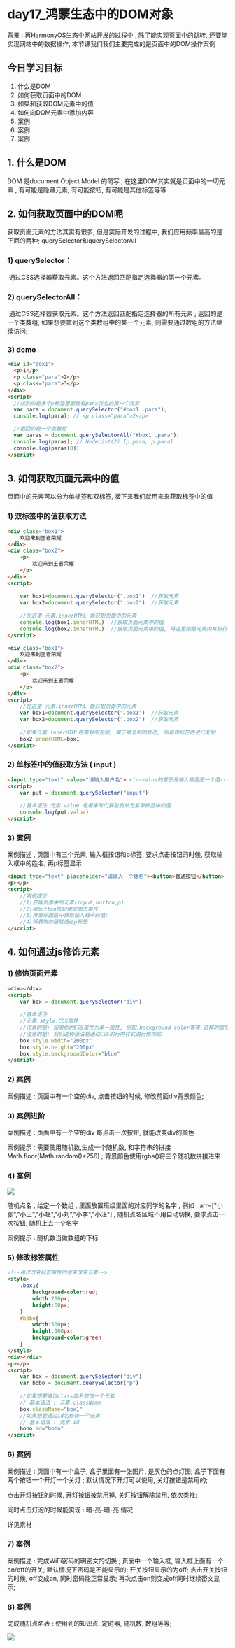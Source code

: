 # day17_鸿蒙生态中的DOM对象

背景 : 再HarmonyOS生态中网站开发的过程中 , 除了能实现页面中的跳转, 还要能实现网站中的数据操作, 本节课我们我们主要完成的是页面中的DOM操作案例

## 今日学习目标

1. 什么是DOM
2. 如何获取页面中的DOM
3. 如果和获取DOM元素中的值
4. 如何向DOM元素中添加内容
5. 案例
6. 案例
7. 案例

## 1. 什么是DOM

DOM 是document Object Model 的简写 ; 在这里DOM其实就是页面中的一切元素 , 有可能是隐藏元素, 有可能按钮, 有可能是其他标签等等

## 2. 如何获取页面中的DOM呢

获取页面元素的方法其实有很多, 但是实际开发的过程中, 我们应用频率最高的是下面的两种; querySelector和querySelectorAll

### 1) querySelector：

​	通过CSS选择器获取元素。这个方法返回匹配指定选择器的第一个元素。 

### 2) querySelectorAll：

​	通过CSS选择器获取元素。这个方法返回匹配指定选择器的所有元素 ; 返回的是一个类数组, 如果想要拿到这个类数组中的某一个元素, 则需要通过数组的方法继续访问;

### 3) demo

```html
<div id="box1">
  <p>1</p>
  <p class="para">2</p>
  <p class="para">3</p>
</div>
<script>
  //找到的是多个p标签里面拥有para类名的第一个元素
  var para = document.querySelector("#box1 .para");
  console.log(para); // <p class="para">2</p>

  //返回的是一个类数组
  var paras = document.querySelectorAll("#box1 .para");
  console.log(paras); // NodeList(2) [p.para, p.para]
  cosnole.log(paras[0])
</script>
```

## 3. 如何获取页面元素中的值

页面中的元素可以分为单标签和双标签, 接下来我们就用来来获取标签中的值

### 1) 双标签中的值获取方法

```html
<div class="box1">
	欢迎来到王者荣耀
</div>
<div class="box2">
    <p>
		欢迎来到王者荣耀
    </p>
</div>
<script>
    
	var box1=document.querySelector(".box1")  //获取元素
    var box2=document.querySelector(".box2")  //获取元素
    
    //在这里 元素.innerHTML 能获取页面中的元素
    console.log(box1.innerHTML)  //获取页面元素中的值
    console.log(box2.innerHTML)  //获取页面元素中的值, 再这里如果元素内有折行,文本,其他标签,都会被获取到
</script>
```

```html
<div class="box1">
	欢迎来到王者荣耀
</div>
<div class="box2">
    <p>
		欢迎来到王者荣耀
    </p>
</div>
<script>
    //在这里 元素.innerHTML 能获取页面中的元素
	var box1=document.querySelector(".box1")  //获取元素
    var box2=document.querySelector(".box2")  //获取元素
    
    //如果元素.innerHTML在等号的左侧, 属于被复制的状态, 则是向标签内进行复制
    box2.innerHTML=box1
</script>
```

### 2) 单标签中的值获取方法 ( input )

```html
<input type="text" value="请输入用户名"> <!--value的意思是输入框里面一个值-->
<script>
    var put = document.querySelector("input")
    
    //基本语法 元素.value 是用来专门获取表单元素单标签中的值
    console.log(put.value)
</script>
```

### 3) 案例

案例描述 , 页面中有三个元素, 输入框按钮和p标签, 要求点击按钮的时候, 获取输入框中的姓名, 再p标签显示

```html
<input type="text" placeholder="请输入一个姓名"><button>普通按钮</button>
<p></p>
<script>
	//案例提示
    //1)获取页面中的元素(input,button,p)
    //2)给button按钮绑定单击事件
    //3)再事件函数中获取输入框中的值; 
    //4)将获取的值赋值给p标签
</script>
```

## 4. 如何通过js修饰元素

### 1) 修饰页面元素

```html
<div></div>
<script>
	var box = document.querySelector("div")
    
    //基本语法
    //元素.style.CSS属性
    //注意的是: 如果你的CSS属性为单一属性, 例如,background-color等等,这样的属性, 我们书写的时候,需要改成驼峰命名法
    //注意的是: 我们这种语法是通过CSS的行内样式进行修饰的
    box.style.width="200px"
    box.style.height="200px"
    box.style.backgroundColor="blue"
</script>
```

### 2) 案例

案例描述 : 页面中有一个空的div, 点击按钮的时候, 修改前面div背景颜色; 

### 3) 案例进阶

案例描述 : 页面中有一个空的div 每点击一次按钮, 就能改变div的颜色

案例提示 : 需要使用随机数,生成一个随机数, 和字符串的拼接 Math.floor(Math.random()*256) ; 背景颜色使用rgba()将三个随机数拼接进来

### 4) 案例

<img src="pic1.png">

随机点名 , 给定一个数组 , 里面放置班级里面的对应同学的名字 , 例如 : arr=["小张","小王","小赵","小刘","小李","小汪"] , 随机点名区域不用自动切换, 要求点击一次按钮, 随机上去一个名字

案例提示 : 随机数当做数组的下标

### 5) 修改标签属性

```html
<!--通过改变标签属性的值来改变元素-->
<style>
    .box1{
     	background-color:red;
        width:200px;
        height:80px;
    }
    #bobo{
        width:500px;
        height:100px;
        background-color:green
    }
</style>
<div></div>
<p></p>
<script>
	var box = document.querySelector("div")
    var bobo = document.querySelector("p")
    
    //如果想要通过class类名修饰一个元素
    // 基本语法 : 元素.className
    box.className="box1"
    //如果想要通过id名修饰一个元素
    // 基本语法 : 元素.id
    bobo.id="bobo"
</script>
```

### 6) 案例

案例描述 : 页面中有一个盒子, 盒子里面有一张图片, 是灰色的点灯图; 盒子下面有两个按钮一个开灯一个关灯  ; 默认情况下开灯可以使用, 关灯按钮是禁用的; 

点击开灯按钮的时候, 开灯按钮被禁用掉, 关灯按钮解除禁用, 依次类推;  

同时点击灯泡的时候能实现 : 暗-亮-暗-亮 情况

详见素材

### 7) 案例

案例描述 : 完成WiFi密码的明密文的切换 ; 页面中一个输入框, 输入框上面有一个on/off的开关, 默认情况下密码是不能显示的;  开关按钮显示的为off; 点击开关按钮的时候, off变成on, 同时密码能正常显示;  再次点击on则变成off同时继续密文显示;

### 8) 案例

完成随机点名表 : 使用到的知识点, 定时器, 随机数, 数组等等;

<img src="pic3.png">



